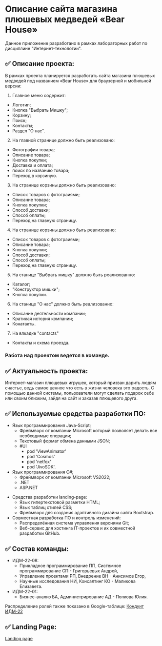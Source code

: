 # Описание сайта магазина плюшевых медведей «Bear House»
Данное приложение разработано в рамках лабораторных работ по дисциплине "Интернет-технологии".
## ✅ Описание проекта:
В рамках проекта планируется разработать сайта магазина плюшевых медведей под названием «Bear House» для браузерной и мобильной версии:
1. Главное меню содержит:
  * Логотип;
  * Кнопка "Выбрать Мишку";
  * Корзину;
  * Поиск;
  * Контакты;
  * Раздел "О нас".

2. На главной странице должно быть реализовано:
  * Фотографии товара;
  * Описание товара;
  * Кнопка покупки;
  * Доставка и оплата;
  * поиск по названию товара;
  * Переход в корзиную.

3. На странице корзины должно быть реализовано:
  * Список товаров с фотограиями;
  * Описание товара;
  * Кнопка покупки;
  * Способ доставки;
  * Способ оплаты;
  * Переход на главную страницу.

4. На странице корзины должно быть реализовано:
  * Список товаров с фотограиями;
  * Описание товара;
  * Кнопка покупки;
  * Способ доставки;
  * Способ оплаты;
  * Переход на главную страницу.

5. На станице "Выбрать мишку" должно быть реализованно:
  * Каталог;
  * "Конструктор мишки";
  * Кнопка покупки.

6. На станице "О нас" должно быть реализованно:
  * Описание деятельности компании;
  * Кратикая история компании;
  * Конатакты.

7. На влкадке "contacts"
  * Контакты и схема проезда.


### Работа над проектом ведется в команде.


## ✅ Актуальность проекта:
Интернет-магазин плющевых игрушек, который призван дарить людям счастье, ведь самое ценное что есть в жизни человека это радость. С помощью данной системы, пользователи могут сделать подарок себе или своим близким, зайдя на сайт и заказав плющевого друга.
## ✅ Используемые средства разработки ПО:
+ Язык программирования Java-Script;
  + Фреймворк от компании Microsoft который позволяет делать все необходимые операции;
  + Текстовый формат обмена данными JSON;
  + #UI
    * pod 'ViewAnimator'
    * pod 'Cosmos'
    * pod 'netfox'
    * pod 'JivoSDK'.
+ Язык программирования C#;
  + Фреймворк от компании Microsoft VS2022;
  + .NET
  + ASP.NET
* Средства разработки landing-page:
  + Язык гипертекстовой разметки HTML;
  + Язык таблиц стилей CSS;
  + Фреймворк для создания адаптивного дизайна сайта Bootstrap.
* Совместная разработка ПО и контроль изменений:
  + Распределённая система управления версиями Git;
  + Веб-сервис для хостинга IT-проектов и их совместной разработки GitHub.


## ✅ Состав команды:
+ ИДМ-22-08:
  * Прикладное программирование ПП, Системное программирование СП - Григорьевых Андрей, 
  * Управление проектами РП, Внедрение ВН - Анисимов Егор,
  * Научные исследования НИ, Консалтинг КО - Маликова Елизавета.
+ ИДМ-22-01:
  * Бизнес-анализ БА, Администрирование АД - Попкова Юлия.

Распределение ролей также показано в Google-таблице:
[Кондуит ИДМ-22](https://docs.google.com/spreadsheets/d/1ypxgDUpNsaAK5PH90dTfGKdtDnWaeEDWfupEbDokN6A/edit?usp=sharing)


## ✅ Landing Page:
[Landing page](https://saintmantis.github.io/bear-house-landing-page/)